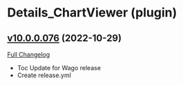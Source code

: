 # Details_ChartViewer (plugin)

## [v10.0.0.076](https://github.com/Tercioo/ChartViewer/tree/v10.0.0.076) (2022-10-29)
[Full Changelog](https://github.com/Tercioo/ChartViewer/compare/v10.0.0.075...v10.0.0.076) 

- Toc Update for Wago release  
- Create release.yml  